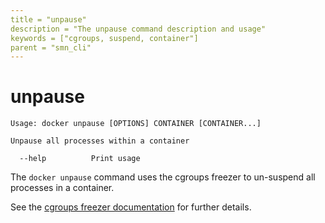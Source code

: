 ```yaml
---
title = "unpause"
description = "The unpause command description and usage"
keywords = ["cgroups, suspend, container"]
parent = "smn_cli"
---
```


# unpause

    Usage: docker unpause [OPTIONS] CONTAINER [CONTAINER...]

    Unpause all processes within a container

      --help          Print usage

The `docker unpause` command uses the cgroups freezer to un-suspend all
processes in a container.

See the
[cgroups freezer documentation](https://www.kernel.org/doc/Documentation/cgroups/freezer-subsystem.txt)
for further details.
